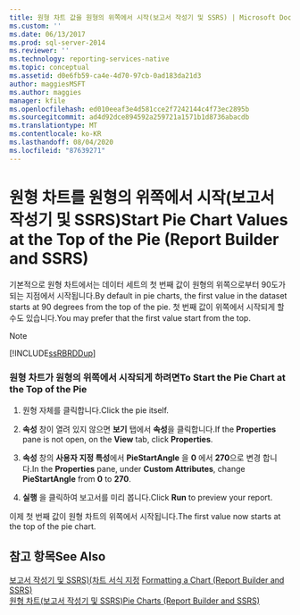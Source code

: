 ```yaml
---
title: 원형 차트 값을 원형의 위쪽에서 시작(보고서 작성기 및 SSRS) | Microsoft Docs
ms.custom: ''
ms.date: 06/13/2017
ms.prod: sql-server-2014
ms.reviewer: ''
ms.technology: reporting-services-native
ms.topic: conceptual
ms.assetid: d0e6fb59-ca4e-4d70-97cb-0ad183da21d3
author: maggiesMSFT
ms.author: maggies
manager: kfile
ms.openlocfilehash: ed010eeaf3e4d581cce2f7242144c4f73ec2895b
ms.sourcegitcommit: ad4d92dce894592a259721a1571b1d8736abacdb
ms.translationtype: MT
ms.contentlocale: ko-KR
ms.lasthandoff: 08/04/2020
ms.locfileid: "87639271"
---
```

# <a name="start-pie-chart-values-at-the-top-of-the-pie-report-builder-and-ssrs"></a><span data-ttu-id="7445e-102">원형 차트를 원형의 위쪽에서 시작(보고서 작성기 및 SSRS)</span><span class="sxs-lookup"><span data-stu-id="7445e-102">Start Pie Chart Values at the Top of the Pie (Report Builder and SSRS)</span></span>
  <span data-ttu-id="7445e-103">기본적으로 원형 차트에서는 데이터 세트의 첫 번째 값이 원형의 위쪽으로부터 90도가 되는 지점에서 시작됩니다.</span><span class="sxs-lookup"><span data-stu-id="7445e-103">By default in pie charts, the first value in the dataset starts at 90 degrees from the top of the pie.</span></span> <span data-ttu-id="7445e-104">첫 번째 값이 위쪽에서 시작되게 할 수도 있습니다.</span><span class="sxs-lookup"><span data-stu-id="7445e-104">You may prefer that the first value start from the top.</span></span>  
  
> [!NOTE]  
>  [!INCLUDE[ssRBRDDup](../../includes/ssrbrddup-md.md)]  
  
### <a name="to-start-the-pie-chart-at-the-top-of-the-pie"></a><span data-ttu-id="7445e-105">원형 차트가 원형의 위쪽에서 시작되게 하려면</span><span class="sxs-lookup"><span data-stu-id="7445e-105">To Start the Pie Chart at the Top of the Pie</span></span>  
  
1.  <span data-ttu-id="7445e-106">원형 자체를 클릭합니다.</span><span class="sxs-lookup"><span data-stu-id="7445e-106">Click the pie itself.</span></span>  
  
2.  <span data-ttu-id="7445e-107">**속성** 창이 열려 있지 않으면 **보기** 탭에서 **속성**을 클릭합니다.</span><span class="sxs-lookup"><span data-stu-id="7445e-107">If the **Properties** pane is not open, on the **View** tab, click **Properties**.</span></span>  
  
3.  <span data-ttu-id="7445e-108">**속성** 창의 **사용자 지정 특성**에서 **PieStartAngle** 을 **0** 에서 **270**으로 변경 합니다.</span><span class="sxs-lookup"><span data-stu-id="7445e-108">In the **Properties** pane, under **Custom Attributes**, change **PieStartAngle** from **0** to **270**.</span></span>  
  
4.  <span data-ttu-id="7445e-109">**실행** 을 클릭하여 보고서를 미리 봅니다.</span><span class="sxs-lookup"><span data-stu-id="7445e-109">Click **Run** to preview your report.</span></span>  
  
 <span data-ttu-id="7445e-110">이제 첫 번째 값이 원형 차트의 위쪽에서 시작됩니다.</span><span class="sxs-lookup"><span data-stu-id="7445e-110">The first value now starts at the top of the pie chart.</span></span>  
  
## <a name="see-also"></a><span data-ttu-id="7445e-111">참고 항목</span><span class="sxs-lookup"><span data-stu-id="7445e-111">See Also</span></span>  
 <span data-ttu-id="7445e-112">[보고서 작성기 및 SSRS&#41;&#40;차트 서식 지정](formatting-a-chart-report-builder-and-ssrs.md) </span><span class="sxs-lookup"><span data-stu-id="7445e-112">[Formatting a Chart &#40;Report Builder and SSRS&#41;](formatting-a-chart-report-builder-and-ssrs.md) </span></span>  
 [<span data-ttu-id="7445e-113">원형 차트&#40;보고서 작성기 및 SSRS&#41;</span><span class="sxs-lookup"><span data-stu-id="7445e-113">Pie Charts &#40;Report Builder and SSRS&#41;</span></span>](charts-report-builder-and-ssrs.md)  
  
  
